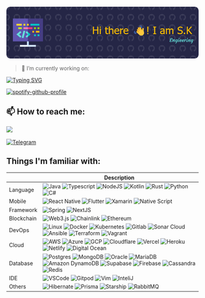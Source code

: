 ![Header](./github-header-image.png)

<!--
## Hi there 👋

**oo00spy00oo/oo00spy00oo** is a ✨ _special_ ✨ repository because its `README.md` (this file) appears on your GitHub profile.

Here are some ideas to get you started:

- 🔭 I’m currently working on ...
- 🌱 I’m currently learning ...
- 👯 I’m looking to collaborate on ...
- 🤔 I’m looking for help with ...
- 💬 Ask me about ...
- 📫 How to reach me: ...
- 😄 Pronouns: ...
- ⚡ Fun fact: ...
-->

> 🔭 I’m currently working on:
 
[![Typing SVG](https://readme-typing-svg.demolab.com?font=Fira+Code&pause=1000&width=435&lines=Web2+%26+Web3)](https://git.io/typing-svg)

[![spotify-github-profile](https://spotify-github-profile.vercel.app/api/view?uid=21y6u4j7fhpp7wfu4r2wp54fy&cover_image=true&theme=novatorem&show_offline=false&background_color=121212&interchange=false&bar_color=53b14f&bar_color_cover=false)](https://github.com/kittinan/spotify-github-profile)

## 📫 How to reach me:

![](https://dcbadge.vercel.app/api/shield/475365001901768706)
<p>
  <a href="https://t.me/oo00spy00oo" target="_blank">
    <img alt="Telegram" src="https://img.shields.io/badge/Telegram-2CA5E0?style=for-the-badge&logo=telegram&logoColor=white" />
  </a>
</p>

## Things I'm familiar with:

|  | Description |
| ----------- | ----------- |
| Language | ![Java](https://img.shields.io/badge/Java-ED8B00?style=for-the-badge&logo=openjdk&logoColor=white) ![Typescript](https://img.shields.io/badge/TypeScript-007ACC?style=for-the-badge&logo=typescript&logoColor=white) ![NodeJS](https://img.shields.io/badge/Node.js-43853D?style=for-the-badge&logo=node.js&logoColor=white) ![Kotlin](https://img.shields.io/badge/Kotlin-0095D5?&style=for-the-badge&logo=kotlin&logoColor=white) ![Rust](https://img.shields.io/badge/Rust-000000?style=for-the-badge&logo=rust&logoColor=white) ![Python](https://img.shields.io/badge/Python-3776AB?style=for-the-badge&logo=python&logoColor=white) ![C#](https://img.shields.io/badge/C%23-239120?style=for-the-badge&logo=c-sharp&logoColor=white) |
| Mobile | ![React Native](https://img.shields.io/badge/ReactiveX-B7178C?style=for-the-badge&logo=ReactiveX&logoColor=white) ![Flutter](https://img.shields.io/badge/Flutter-02569B?style=for-the-badge&logo=flutter&logoColor=white) ![Xamarin](https://img.shields.io/badge/Xamarin-3498DB?style=for-the-badge&logo=xamarin&logoColor=white) ![Native Script](https://img.shields.io/badge/NativeScript-3655FF?style=for-the-badge&logo=NativeScript&logoColor=black) |
| Framework | ![Spring](https://img.shields.io/badge/Spring-6DB33F?style=for-the-badge&logo=spring&logoColor=white) ![NextJS](https://img.shields.io/badge/Next.js-000?logo=nextdotjs&logoColor=fff&style=for-the-badge) |
| Blockchain | ![Web3.js](https://img.shields.io/badge/Web3.js-F16822?logo=web3dotjs&logoColor=fff&style=for-the-badge) ![Chainlink](https://img.shields.io/badge/chainlink-375BD2?style=for-the-badge&logo=chainlink&logoColor=white) ![Ethereum](https://img.shields.io/badge/Ethereum-3C3C3D?style=for-the-badge&logo=Ethereum&logoColor=white) |
| DevOps | ![Linux](https://img.shields.io/badge/Linux-FCC624?style=for-the-badge&logo=linux&logoColor=black) ![Docker](https://img.shields.io/badge/docker-%230db7ed.svg?style=for-the-badge&logo=docker&logoColor=white) ![Kubernetes](https://img.shields.io/badge/kubernetes-%23326ce5.svg?style=for-the-badge&logo=kubernetes&logoColor=white) ![Gitlab](https://img.shields.io/badge/GitLab-330F63?style=for-the-badge&logo=gitlab&logoColor=white) ![Sonar Cloud](https://img.shields.io/badge/Sonar%20cloud-F3702A?style=for-the-badge&logo=sonarcloud&logoColor=white) ![Ansible](https://img.shields.io/badge/ansible-%231A1918.svg?style=for-the-badge&logo=ansible&logoColor=white) ![Terraform](https://img.shields.io/badge/terraform-%235835CC.svg?style=for-the-badge&logo=terraform&logoColor=white) ![Vagrant](https://img.shields.io/badge/vagrant-%231563FF.svg?style=for-the-badge&logo=vagrant&logoColor=white) |
| Cloud | ![AWS](https://img.shields.io/badge/Amazon_AWS-232F3E?style=for-the-badge&logo=amazon-aws&logoColor=white) ![Azure](https://img.shields.io/badge/Microsoft_Azure-0089D6?style=for-the-badge&logo=microsoft-azure&logoColor=white) ![GCP](https://img.shields.io/badge/Google_Cloud-4285F4?style=for-the-badge&logo=google-cloud&logoColor=white) ![Cloudflare](https://img.shields.io/badge/Cloudflare-F38020?style=for-the-badge&logo=Cloudflare&logoColor=white) ![Vercel](https://img.shields.io/badge/Vercel-000000?style=for-the-badge&logo=vercel&logoColor=white) ![Heroku](https://img.shields.io/badge/Heroku-430098?style=for-the-badge&logo=heroku&logoColor=white) ![Netlify](https://img.shields.io/badge/Netlify-00C7B7?style=for-the-badge&logo=netlify&logoColor=white) ![Digital Ocean](https://img.shields.io/badge/Digital_Ocean-0080FF?style=for-the-badge&logo=DigitalOcean&logoColor=white) |
| Database | ![Postgres](https://img.shields.io/badge/PostgreSQL-316192?style=for-the-badge&logo=postgresql&logoColor=white) ![MongoDB](https://img.shields.io/badge/MongoDB-4EA94B?style=for-the-badge&logo=mongodb&logoColor=white) ![Oracle](https://img.shields.io/badge/Oracle-F80000?style=for-the-badge&logo=Oracle&logoColor=white) ![MariaDB](https://img.shields.io/badge/MariaDB-003545?style=for-the-badge&logo=mariadb&logoColor=white) ![Amazon DynamoDB](https://img.shields.io/badge/Amazon%20DynamoDB-4053D6?style=for-the-badge&logo=Amazon%20DynamoDB&logoColor=white) ![Supabase](https://img.shields.io/badge/Supabase-181818?style=for-the-badge&logo=supabase&logoColor=white) ![Firebase](https://img.shields.io/badge/Firebase-039BE5?style=for-the-badge&logo=Firebase&logoColor=white) ![Cassandra](https://img.shields.io/badge/Cassandra-1287B1?style=for-the-badge&logo=apache%20cassandra&logoColor=white) ![Redis](https://img.shields.io/badge/redis-%23DD0031.svg?&style=for-the-badge&logo=redis&logoColor=white) |
| IDE | ![VSCode](https://img.shields.io/badge/Visual_Studio_Code-0078D4?style=for-the-badge&logo=visual%20studio%20code&logoColor=white) ![Gitpod](https://img.shields.io/badge/Gitpod-000000?style=for-the-badge&logo=gitpod&logoColor=#FFAE33) ![Vim](https://img.shields.io/badge/VIM-%2311AB00.svg?&style=for-the-badge&logo=vim&logoColor=white) ![InteliJ](https://img.shields.io/badge/IntelliJ_IDEA-000000.svg?style=for-the-badge&logo=intellij-idea&logoColor=white) |
| Others | ![Hibernate](https://img.shields.io/badge/Hibernate-59666C?style=for-the-badge&logo=Hibernate&logoColor=white) ![Prisma](https://img.shields.io/badge/Prisma-3982CE?style=for-the-badge&logo=Prisma&logoColor=white) ![Starship](https://img.shields.io/badge/starship-DD0B78?style=for-the-badge&logo=starship&logoColor=white) ![RabbitMQ](https://img.shields.io/badge/rabbitmq-%23FF6600.svg?&style=for-the-badge&logo=rabbitmq&logoColor=white) |
